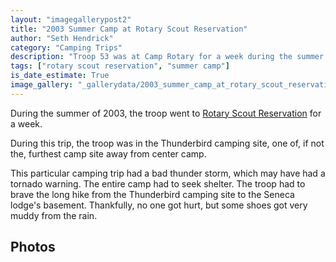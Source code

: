 ```yaml
---
layout: "imagegallerypost2"
title: "2003 Summer Camp at Rotary Scout Reservation"
author: "Seth Hendrick"
category: "Camping Trips"
description: "Troop 53 was at Camp Rotary for a week during the summer."
tags: ["rotary scout reservation", "summer camp"]
is_date_estimate: True
image_gallery: "_gallerydata/2003_summer_camp_at_rotary_scout_reservation.xml"
---
```


During the summer of 2003, the troop went to [Rotary Scout Reservation](https://rsrbsa.org/) for a week.

During this trip, the troop was in the Thunderbird camping site, one of, if not the, furthest camp site away from center camp.

This particular camping trip had a bad thunder storm, which may have had a tornado warning.  The entire camp had to seek shelter.  The troop had to brave the long hike from the Thunderbird camping site to the Seneca lodge's basement.  Thankfully, no one got hurt, but some shoes got very muddy from the rain.

## Photos

